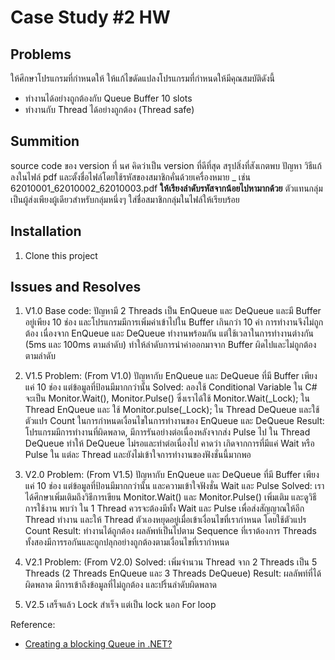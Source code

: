# Case Study #2 HW

## Problems
ให้ศึกษาโปรแกรมที่กำหนดให้
ให้แก้ไขดัดแปลงโปรแกรมที่กำหนดให้มีคุณสมบัติดังนี้
- ทำงานได้อย่างถูกต้องกับ Queue Buffer 10 slots
- ทำงานกับ Thread ได้อย่างถูกต้อง (Thread safe)

## Summition
source code ของ version ที่ นศ คิดว่าเป็น version ที่ดีที่สุด
สรุปสิ่งที่สังเกตพบ ปัญหา วิธีแก้ ลงในไฟล์ pdf และตั้งชื่อไฟล์โดยใช้รหัสของสมาชิกคั่นด้วยเครื่องหมาย _ เช่น 62010001_62010002_62010003.pdf **ให้เรียงลำดับรหัสจากน้อยไปหามากด้วย**
ตัวแทนกลุ่มเป็นผู้ส่งเพียงผู้เดียวสำหรับกลุ่มหนึ่งๆ
ใส่ชื่อสมาชิกกลุ่มในไฟล์ให้เรียบร้อย

## Installation
<!-- How to install this project -->

1. Clone this project

## Issues and Resolves

1. V1.0 
Base code: ปัญหามี 2 Threads เป็น EnQueue และ DeQueue และมี Buffer อยู่เพียง 10 ช่อง และโปรแกรมมีการเพิ่มค่าเข้าไปใน Buffer เกินกว่า 10 ค่า การทำงานจึงไม่ถูกต้อง เนื่องจาก EnQueue และ DeQueue ทำงานพร้อมกัน แต่ใช้เวลาในการทำงานต่างกัน (5ms และ 100ms ตามลำดับ) ทำให้ลำดับการนำค่าออกมาจาก Buffer ผิดไปและไม่ถูกต้องตามลำดับ 

2. V1.5
Problem: (From V1.0) ปัญหากับ EnQueue และ DeQueue ที่มี Buffer เพียงแค่ 10 ช่อง แต่ข้อมูลที่ป้อนมีมากกว่านั้น
Solved: ลองใช้ Conditional Variable ใน C# จะเป็น Monitor.Wait(), Monitor.Pulse() ซึ่งเราได้ใช้ Monitor.Wait(_Lock); ใน Thread EnQueue และ ใช้ Monitor.pulse(_Lock); ใน Thread DeQueue และใช้ตัวแปร Count ในการกำหนดเงื่อนไขในการทำงานของ EnQueue และ DeQueue
Result: โปรแกรมมีการทำงานที่ผิดพลาด, มีการรันอย่างต่อเนื่องหลังจากส่ง Pulse ไป ใน Thread DeQueue ทำให้ DeQueue ไม่รอและทำต่อเนื่องไป คาดว่า เกิดจากการที่มีแค่ Wait หรือ Pulse ใน แต่ละ Thread และยังไม่เข้าใจการทำงานของฟังชั่นนี้มากพอ

3. V2.0
Problem: (From V1.5) ปัญหากับ EnQueue และ DeQueue ที่มี Buffer เพียงแค่ 10 ช่อง แต่ข้อมูลที่ป้อนมีมากกว่านั้น และความเข้าใจฟังชั่น Wait และ Pulse
Solved: เราได้ศึกษาเพิ่มเติมถึงวิธีการเขียน Monitor.Wait() และ Monitor.Pulse() เพิ่มเติม และดูวิธีการใช้งาน พบว่า ใน 1 Thread ควรจะต้องมีทั้ง Wait และ Pulse เพื่อส่งสัญญาณให้อีก Thread ทำงาน และให้ Thread ตัวเองหยุดอยู่เมื่อเข้าเงื่อนไขที่เรากำหนด โดยใช้ตัวแปร Count
Result: ทำงานได้ถูกต้อง ผลลัพท์เป็นไปตาม Sequence ที่เราต้องการ Threads ทั้งสองมีการรอกันและถูกปลุกอย่างถูกต้องตามเงื่อนไขที่เรากำหนด

4. V2.1
Problem: (From V2.0) 
Solved: เพิ่มจำนวน Thread จาก 2 Threads เป็น 5 Threads (2 Threads EnQueue และ 3 Threads DeQueue)
Result: ผลลัพท์ที่ได้ผิดพลาด มีการเข้าถึงข้อมูลที่ไม่ถูกต้อง และปริ้นลำดับผิดพลาด












8. V2.5
เสร็จแล้ว Lock สำเร็จ แต่เป็น lock นอก For loop


Reference:
- [Creating a blocking Queue<T> in .NET?](https://stackoverflow.com/questions/530211/creating-a-blocking-queuet-in-net/530228#530228r)